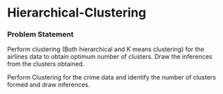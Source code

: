 # Hierarchical-Clustering

### Problem Statement

Perform clustering (Both hierarchical and K means clustering) for the airlines data to obtain optimum number of clusters. 
Draw the inferences from the clusters obtained.

Perform Clustering for the crime data and identify the number of clusters formed and draw inferences.
